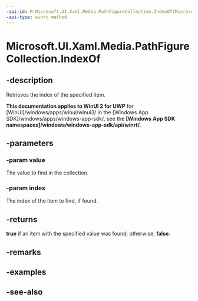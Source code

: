 ```yaml
---
-api-id: M:Microsoft.UI.Xaml.Media.PathFigureCollection.IndexOf(Microsoft.UI.Xaml.Media.PathFigure,System.UInt32@)
-api-type: winrt method
---
```


<!-- Method syntax
public bool IndexOf(Windows.UI.Xaml.Media.PathFigure value, System.UInt32 index)
-->

# Microsoft.UI.Xaml.Media.PathFigureCollection.IndexOf

## -description
Retrieves the index of the specified item.

**This documentation applies to WinUI 2 for UWP** for [WinUI]/windows/apps/winui/winui3/ in the [Windows App SDK]/windows/apps/windows-app-sdk/, see the **[Windows App SDK namespaces]/windows/windows-app-sdk/api/winrt/**.

## -parameters
### -param value
The value to find in the collection.

### -param index
The index of the item to find, if found.

## -returns
**true** if an item with the specified value was found; otherwise, **false**.

## -remarks

## -examples

## -see-also
